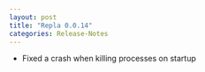 ```yaml
---
layout: post
title: "Repla 0.0.14"
categories: Release-Notes
---
```


* Fixed a crash when killing processes on startup
